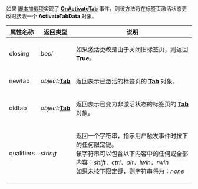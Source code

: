 如果 [脚本加载项](/Manual/scripting/script_add-ins/README.zh.md)实现了 **[OnActivateTab](../scripting_events/onactivatetab.zh.md)** 事件，则该方法将在标签页激活状态更改时接收一个 **ActivateTabData** 对象。

<table>
<thead><tr><th>
属性名称</th><th>
返回类型</th><th>
说明
</th></tr></thead><tbody><tr><td>
closing</td><td>

*bool*</td><td>

如果激活更改是由于关闭旧标签页，则返回 **True**。
</td></tr><tr><td>
newtab</td><td>

*object:***[Tab](tab.zh.md)**</td><td>

返回表示已激活的标签页的 **[Tab](tab.zh.md)** 对象。
</td></tr><tr><td>
oldtab</td><td>

*object:***[Tab](tab.zh.md)**</td><td>

返回表示已变为非激活状态的标签页的 **[Tab](tab.zh.md)** 对象。
</td></tr><tr><td>
qualifiers</td><td>

*string*</td><td>

返回一个字符串，指示用户触发事件时按下的任何限定键。  
该字符串可以包含以下内容中的任何或全部内容：*shift*，*ctrl*，*alt*，*lwin*，*rwin*  
如果未按下限定键，则字符串将为：*none*
</td></tr></tbody>
</table>